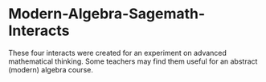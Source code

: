 # Modern-Algebra-Sagemath-Interacts
These four interacts were created for an experiment on advanced mathematical thinking. Some teachers may find them useful for an abstract (modern) algebra course.
